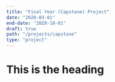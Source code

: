 ```yaml
---
title: "Final Year (Capstone) Project"
date: "2020-03-01"
end-date: "2020-10-01"
draft: true
path: "/projects/capstone"
type: "project"
---
```


# This is the heading